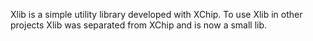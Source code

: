 Xlib is a simple utility library developed with XChip.
To use Xlib in other projects Xlib was separated from XChip and is now a small lib.
